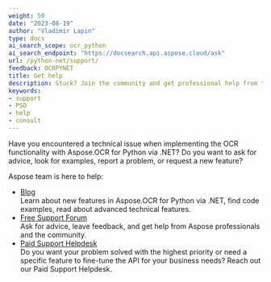 ```yaml
---
weight: 50
date: "2023-08-19"
author: "Vladimir Lapin"
type: docs
ai_search_scope: ocr_python
ai_search_endpoint: "https://docsearch.api.aspose.cloud/ask"
url: /python-net/support/
feedback: OCRPYNET
title: Get help
description: Stuck? Join the community and get professional help from the Aspose team.
keywords:
- support
- PSO
- help
- consult
---
```


Have you encountered a technical issue when implementing the OCR functionality with Aspose.OCR for Python via .NET? Do you want to ask for advice, look for examples, report a problem, or request a new feature?

Aspose team is here to help:

- [Blog](https://blog.aspose.com/category/ocr/)  
  Learn about new features in Aspose.OCR for Python via .NET, find code examples, read about advanced technical features.
- [Free Support Forum](https://forum.aspose.com/c/ocr/16)  
  Ask for advice, leave feedback, and get help from Aspose professionals and the community.
- [Paid Support Helpdesk](https://helpdesk.aspose.com/)  
  Do you want your problem solved with the highest priority or need a specific feature to fine-tune the API for your business needs? Reach out our Paid Support Helpdesk.
